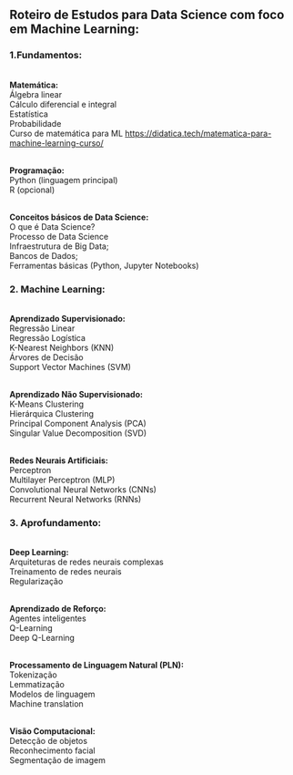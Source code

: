## Roteiro de Estudos para Data Science com foco em Machine Learning:

### 1.Fundamentos:

<br/><strong>Matemática:</strong>
<br/>Álgebra linear
<br/>Cálculo diferencial e integral
<br/>Estatística
<br/>Probabilidade
<br/> Curso de matemática para ML https://didatica.tech/matematica-para-machine-learning-curso/

<br/><strong>Programação:</strong>
<br/>Python (linguagem principal)
<br/>R (opcional)

<br/><strong>Conceitos básicos de Data Science:</strong>
<br/>O que é Data Science?
<br/>Processo de Data Science
<br/>Infraestrutura de Big Data;
<br/>Bancos de Dados;
<br/>Ferramentas básicas (Python, Jupyter Notebooks)


### 2. Machine Learning:

<br/><strong>Aprendizado Supervisionado:</strong>
<br/>Regressão Linear
<br/>Regressão Logística
<br/>K-Nearest Neighbors (KNN)
<br/>Árvores de Decisão
<br/>Support Vector Machines (SVM)

<br/><strong>Aprendizado Não Supervisionado:</strong>
<br/>K-Means Clustering
<br/>Hierárquica Clustering
<br/>Principal Component Analysis (PCA)
<br/>Singular Value Decomposition (SVD)

<br/><strong>Redes Neurais Artificiais:</strong>
<br/>Perceptron
<br/>Multilayer Perceptron (MLP)
<br/>Convolutional Neural Networks (CNNs)
<br/>Recurrent Neural Networks (RNNs)

### 3. Aprofundamento:

<br/><strong>Deep Learning:</strong>
<br/>Arquiteturas de redes neurais complexas
<br/>Treinamento de redes neurais
<br/>Regularização

<br/><strong>Aprendizado de Reforço:</strong>
<br/>Agentes inteligentes
<br/>Q-Learning
<br/>Deep Q-Learning

<br/><strong>Processamento de Linguagem Natural (PLN):</strong>
<br/>Tokenização
<br/>Lemmatização
<br/>Modelos de linguagem
<br/>Machine translation

<br/><strong>Visão Computacional:</strong>
<br/>Detecção de objetos
<br/>Reconhecimento facial
<br/>Segmentação de imagem

